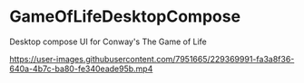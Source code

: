 # GameOfLifeDesktopCompose
Desktop compose UI for Conway's The Game of Life

https://user-images.githubusercontent.com/7951665/229369991-fa3a8f36-640a-4b7c-ba80-fe340eade95b.mp4
